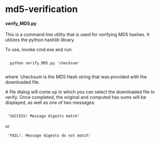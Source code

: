 # md5-verification

<h4>verify_MD5.py</h4>

This is a command line utility that is used for verifying MD5 hashes.  It utilizes the python hashlib library.  

To use, invoke cmd.exe and run:

<code>
  python verify_MD5.py 'checksum'
   
</code>

 where 'checksum is the MD5 Hash string that was provided with the downloaded file.
 
 A file dialog will come up in which you can select the downloaded file to verify.  Once completed, the original and computed has sums will be displayed, as well as one of two messages:
 
<code>
 'SUCCESS! Message digests match'
</code>
<br> or <br>
<code>
 'FAIL!. Message digests do not match'
</code>

